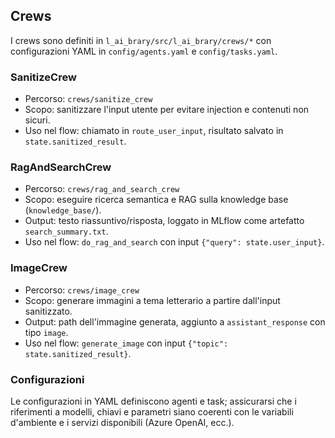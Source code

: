 ## Crews

I crews sono definiti in `l_ai_brary/src/l_ai_brary/crews/*` con configurazioni YAML in `config/agents.yaml` e `config/tasks.yaml`.

### SanitizeCrew
- Percorso: `crews/sanitize_crew`
- Scopo: sanitizzare l'input utente per evitare injection e contenuti non sicuri.
- Uso nel flow: chiamato in `route_user_input`, risultato salvato in `state.sanitized_result`.

### RagAndSearchCrew
- Percorso: `crews/rag_and_search_crew`
- Scopo: eseguire ricerca semantica e RAG sulla knowledge base (`knowledge_base/`).
- Output: testo riassuntivo/risposta, loggato in MLflow come artefatto `search_summary.txt`.
- Uso nel flow: `do_rag_and_search` con input `{"query": state.user_input}`.

### ImageCrew
- Percorso: `crews/image_crew`
- Scopo: generare immagini a tema letterario a partire dall'input sanitizzato.
- Output: path dell'immagine generata, aggiunto a `assistant_response` con tipo `image`.
- Uso nel flow: `generate_image` con input `{"topic": state.sanitized_result}`.

### Configurazioni
Le configurazioni in YAML definiscono agenti e task; assicurarsi che i riferimenti a modelli, chiavi e parametri siano coerenti con le variabili d'ambiente e i servizi disponibili (Azure OpenAI, ecc.).


